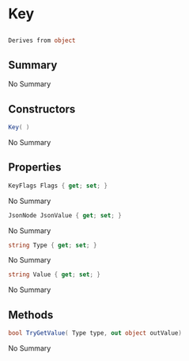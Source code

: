 # Key

## 
```c#
Derives from object
```

## Summary

No Summary
## Constructors

```c#
Key( ) 
```
No Summary
## Properties

```c#
KeyFlags Flags { get; set; } 
```
No Summary
```c#
JsonNode JsonValue { get; set; } 
```
No Summary
```c#
string Type { get; set; } 
```
No Summary
```c#
string Value { get; set; } 
```
No Summary
## Methods

```c#
bool TryGetValue( Type type, out object outValue) 
```
No Summary
